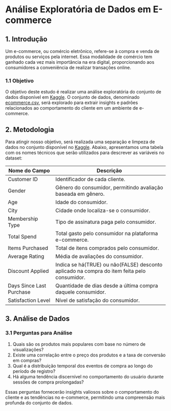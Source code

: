 # Análise Exploratória de Dados em E-commerce

## 1. Introdução

Um e-commerce, ou comércio eletrônico, refere-se à compra e venda de produtos ou serviços pela internet. Essa modalidade de comércio tem ganhado cada vez mais importância na era digital, proporcionando aos consumidores a conveniência de realizar transações online.

### 1.1 Objetivo

O objetivo deste estudo é realizar uma análise exploratória do conjunto de dados disponível em [Kaggle](https://www.kaggle.com/datasets/uom190346a/e-commerce-customer-behavior-dataset/). O conjunto de dados, denominado [ecommerce.csv](ecommerce.csv), será explorado para extrair insights e padrões relacionados ao comportamento do cliente em um ambiente de e-commerce.

## 2. Metodologia

Para atingir nosso objetivo, será realizada uma separação e limpeza de dados no conjunto disponível no [Kaggle](https://www.kaggle.com/datasets/uom190346a/e-commerce-customer-behavior-dataset/). Abaixo, apresentamos uma tabela com os nomes técnicos que serão utilizados para descrever as variáveis no dataset:


| Nome do Campo                     | Descrição                                                                        |
|----------------------------------|------------------------------------------------------------------------------------|
| Customer ID                      | Identificador de cada cliente.  |
| Gender                           | Gênero do consumidor, permitindo avaliação baseada em gênero.          |
| Age                              | Idade do consumidor.           |
| City                             | Cidade onde localiza-se o consumidor.   |
| Membership Type                  | Tipo de assinatura paga pelo consumidor. |
| Total Spend                      | Total gasto pelo consumidor na plataforma e-commerce.   |
| Items Purchased                  | Total de itens comprados pelo consumidor.                      |
| Average Rating                   | Média de avaliações do consumidor. |
| Discount Applied                 | Indica se há(TRUE) ou não(FALSE) desconto aplicado na compra do item feita pelo consumidor. |
| Days Since Last Purchase         | Quantidade de dias desde a última compra daquele consumidor. |
| Satisfaction Level               | Nível de satisfação do consumidor. |

## 3. Análise de Dados

### 3.1 Perguntas para Análise

1. Quais são os produtos mais populares com base no número de visualizações?
2. Existe uma correlação entre o preço dos produtos e a taxa de conversão em compras?
3. Qual é a distribuição temporal dos eventos de compra ao longo do período de registro?
4. Há alguma tendência discernível no comportamento do usuário durante sessões de compra prolongadas?

Essas perguntas fornecerão insights valiosos sobre o comportamento do cliente e as tendências no e-commerce, permitindo uma compreensão mais profunda do conjunto de dados.
